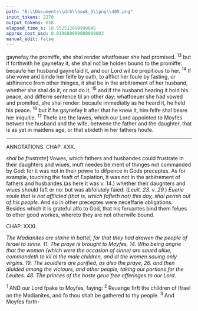 ```yaml
---
path: "E:\\Documents\\drb\\book_1\\png\\405.png"
input_tokens: 2270
output_tokens: 858
elapsed_time_s: 18.552512699999845
approx_cost_usd: 0.019680000000000003
manual_edit: false
---
```

gaynefay the promiffe, she shal render whatfoeuer she had promised. <sup>13</sup> but if forthwith he gaynefay it, she shal not be holden bound to the promiffe: becaufe her husband gaynefaid it, and our Lord wil be propitious to her. <sup>14</sup> If she vowe and binde her felfe by oath, to afflict her foule by fasting, or abftinence from other thinges, it shal be in the arbitrement of her husband, whether she shal do it, or not do it. <sup>15</sup> and if the husband hearing it hold his peace, and differre sentence til an other day: whatfoeuer she had vowed and promifed, she shal render: becaufe immediatly as he heard it, he held his peace. <sup>16</sup> but if he gaynefay it after that he knew it, him felfe shal beare her iniquitie. <sup>17</sup> Thefe are the lawes, which our Lord appointed to Moyfes betwen the husband and the wife, betwene the father and the daughter, that is as yet in maidens age, or that abideth in her fathers houfe.

<hr>

ANNOTATIONS.
CHAP. XXX.

*shal be frustrate*] Vowes, which fathers and husbandes could frustrate in their daughters and wiues, muft needes be ment of thinges not commanded by God: for it was not in their powre to difpence in Gods preceptes. As for example, touching the feaft of Expiation, it was not in the arbitrement of fathers and husbandes (as here it was v. 14.) whether their daughters and wiues should faft or no: but was abfolutely faied: (*Leuit. 23. v. 29.*) *Euerie soule that is not afflicted (that is, which fafteth not) this day, shal perish out of his people*. And so in other preceptes were neceffarie obligations. Besides which it is grateful alfo to God, that his feruantes bind them felues to other good workes, whereto they are not otherwife bound.

CHAP. XXXI.

*The Madianites are slaine in battel, for that they had drawen the people of Israel to sinne. 11. The praye is brought to Moyfes, 14. Who being angrie that the women (which were the occasion of sinne) are saued aliue, commandeth to kil al the male children, and al the women sauing only virgins. 19. The souldiers are purified, as also the praye, 26. and then diuided among the victours, and other people, taking out portions for the Leuites. 48. The princes of the hoste geue free offeringes to our Lord.*

<sup>1</sup> AND our Lord fpake to Moyfes, faying: <sup>2</sup> Reuenge firft the children of Ifrael on the Madianites, and fo thou shalt be gathered to thy people. <sup>3</sup> And Moyfes forth-

[^1]: By afflicting of the soule is, here vnderftood, reftraining fenfual delectation.

[^2]: S. Aug. q. 57. in Num.

[^3]: The husbad reuoking his confent, once geuen by word, or by silence to his wiues vow, sinned, but the wife was bound to obey him, and so was excused.